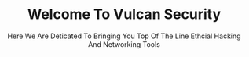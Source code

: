 <h1 align="center"> Welcome To Vulcan Security </h1>
<p align="center"> Here We Are Deticated To Bringing You Top Of The Line Ethcial Hacking And Networking Tools</p>

<p></p>

<p></p>
